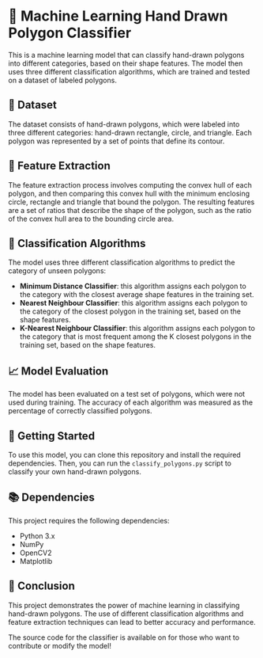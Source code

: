 # 🧠 Machine Learning Hand Drawn Polygon Classifier

This is a machine learning model that can classify hand-drawn polygons into different categories, based on their shape features. The model then uses three different classification algorithms, which are trained and tested on a dataset of labeled polygons.

## 🎨 Dataset

The dataset consists of hand-drawn polygons, which were labeled into three different categories: hand-drawn rectangle, circle, and triangle. Each polygon was represented by a set of points that define its contour.

## 🧮 Feature Extraction

The feature extraction process involves computing the convex hull of each polygon, and then comparing this convex hull with the minimum enclosing circle, rectangle and triangle that bound the polygon. The resulting features are a set of ratios that describe the shape of the polygon, such as the ratio of the convex hull area to the bounding circle area.

## 🤖 Classification Algorithms

The model uses three different classification algorithms to predict the category of unseen polygons:

- **Minimum Distance Classifier**: this algorithm assigns each polygon to the category with the closest average shape features in the training set.
- **Nearest Neighbour Classifier**: this algorithm assigns each polygon to the category of the closest polygon in the training set, based on the shape features.
- **K-Nearest Neighbour Classifier**: this algorithm assigns each polygon to the category that is most frequent among the K closest polygons in the training set, based on the shape features.

## 📈 Model Evaluation

The model has been evaluated on a test set of polygons, which were not used during training. The accuracy of each algorithm was measured as the percentage of correctly classified polygons.

## 🚀 Getting Started

To use this model, you can clone this repository and install the required dependencies. Then, you can run the `classify_polygons.py` script to classify your own hand-drawn polygons.

## 📚 Dependencies

This project requires the following dependencies:

- Python 3.x
- NumPy
- OpenCV2
- Matplotlib

## 📝 Conclusion

This project demonstrates the power of machine learning in classifying hand-drawn polygons. The use of different classification algorithms and feature extraction techniques can lead to better accuracy and performance.

The source code for the classifier is available on for those who want to contribute or modify the model!